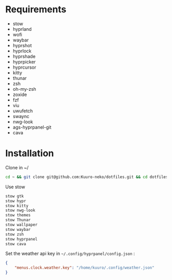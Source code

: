 # Requirements

- stow
- hyprland
- wofi
- waybar
- hyprshot
- hyprlock
- hyprshade
- hyprpicker
- hyprcursor
- kitty
- thunar
- zsh
- oh-my-zsh
- zoxide
- fzf
- viu
- uwufetch
- swaync
- nwg-look
- ags-hyprpanel-git
- cava

# Installation

Clone in ~/
```zsh
cd ~ && git clone git@github.com:Kuuro-neko/dotfiles.git && cd dotfiles/
```
Use stow
```zsh
stow gtk
stow hypr
stow kitty
stow nwg-look
stow themes
stow Thunar
stow wallpaper
stow waybar
stow zsh
stow hyprpanel
stow cava
```

Set the weather api key in `~/.config/hyprpanel/config.json` :
```json
{
    "menus.clock.weather.key": "/home/kuuro/.config/weather.json"
}
```